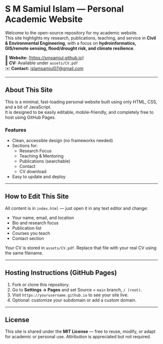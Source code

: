 # S M Samiul Islam — Personal Academic Website

Welcome to the open-source repository for my academic website.  
This site highlights my research, publications, teaching, and service in **Civil & Environmental Engineering**, with a focus on **hydroinformatics, GIS/remote sensing, flood/drought risk, and climate resilience**.

📍 **Website:** [https://smsamiul.github.io]  
📄 **CV:** Available under `assets/CV.pdf`  
✉️ **Contact:** islamsamiul07@gmail.com

---

## About This Site

This is a minimal, fast-loading personal website built using only HTML, CSS, and a bit of JavaScript.  
It is designed to be easily editable, mobile-friendly, and completely free to host using GitHub Pages.

### Features
- Clean, accessible design (no frameworks needed)
- Sections for:
  - Research Focus
  - Teaching & Mentoring
  - Publications (searchable)
  - Contact
  - CV download
- Easy to update and deploy

---

## How to Edit This Site

All content is in `index.html` — just open it in any text editor and change:
- Your name, email, and location
- Bio and research focus
- Publication list
- Courses you teach
- Contact section

Your CV is stored in `assets/CV.pdf`. Replace that file with your real CV using the same filename.

---

## Hosting Instructions (GitHub Pages)

1. Fork or clone this repository.
2. Go to **Settings → Pages** and set Source = `main` branch, `/ (root)`.
3. Visit `https://yourusername.github.io` to see your site live.
4. Optional: customize your subdomain or add a custom domain.

---

## License

This site is shared under the **MIT License** — free to reuse, modify, or adapt for academic or personal use. Attribution is appreciated but not required.
